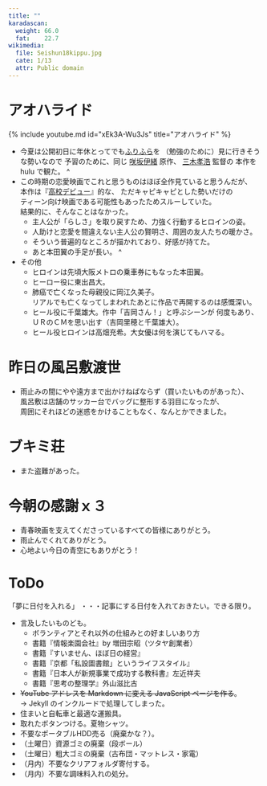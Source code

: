 ```yaml
---
title: ""
karadascan:
  weight: 66.0
  fat:    22.7
wikimedia:
  file: Seishun18kippu.jpg
  cate: 1/13
  attr: Public domain
---
```


# アオハライド

{% include youtube.md id="xEk3A-Wu3Js" title="アオハライド" %}

* 今夏は公開初日に年休とってでも[ふりふら](https://furifura-movie.jp)を
  （勉強のために）見に行きそうな勢いなので
  予習のために、同じ
  [咲坂伊緒](https://ja.wikipedia.org/wiki/咲坂伊緒) 原作、
  [三木孝浩](https://ja.wikipedia.org/wiki/三木孝浩) 監督の
  本作を hulu で観た。
^
* この時期の恋愛映画でこれと思うものはほぼ全作見ていると思うんだが、  
  本作は『[高校デビュー](https://eiga.com/movie/55740/)』的な、
  ただキャピキャピとした勢いだけの  
  ティーン向け映画である可能性もあったためスルーしていた。  
  結果的に、そんなことはなかった。
  * 主人公が「らしさ」を取り戻すため、力強く行動するヒロインの姿。  
  * 人助けと恋愛を間違えない主人公の賢明さ、周囲の友人たちの暖かさ。  
  * そういう普遍的なところが描かれており、好感が持てた。
  * あと本田翼の手足が長い。
^
* その他
  * ヒロインは先頃大阪メトロの乗車券にもなった本田翼。
  * ヒーロー役に東出昌大。
  * 肺癌で亡くなった母親役に岡江久美子。  
    リアルでも亡くなってしまわれたあとに作品で再開するのは感慨深い。
  * ヒール役に千葉雄大。作中「吉岡さん！」と呼ぶシーンが
    何度もあり、ＵＲのＣＭを思い出す（吉岡里穂と千葉雄大）。
  * ヒール役ヒロインは高畑充希。大女優は何を演じてもハマる。


# 昨日の風呂敷渡世

* 雨止みの間にやや遠方まで出かけねばならず（買いたいものがあった）、  
  風呂敷は店舗のサッカー台でバッグに整形する羽目になったが、  
  周囲にそれほどの迷惑をかけることもなく、なんとかできました。


# ブキミ荘

* また盗難があった。


# 今朝の感謝ｘ３

* 青春映画を支えてくださっているすべての皆様にありがとう。
* 雨止んでくれてありがとう。
* 心地よい今日の青空にもありがとう！


# ToDo

「夢に日付を入れる」
・・・記事にする日付を入れておきたい。できる限り。


* 言及したいものども。
  * ボランティアとそれ以外の仕組みとの好ましいあり方
  * 書籍『情報楽園会社』by 増田宗昭（ツタヤ創業者）
  * 書籍『すいません、ほぼ日の経営』
  * 書籍『京都「私設圖書館」というライフスタイル』
  * 書籍『日本人が新規事業で成功する教科書』左近祥夫
  * 書籍『思考の整理学』外山滋比古
* ~~YouTube アドレスを Markdown に変える JavaScript ページを作る~~。  
	-> Jekyll のインクルードで処理してしまった。
* 住まいと自転車と最適な運搬具。
* 取れたボタンつける。夏物シャツ。
* 不要なポータブルHDD売る（廃棄かな？）。
* （土曜日）資源ゴミの廃棄（段ボール）
* （土曜日）粗大ゴミの廃棄（古布団・マットレス・家電）
* （月内）不要なクリアフォルダ寄付する。
* （月内）不要な調味料入れの処分。

